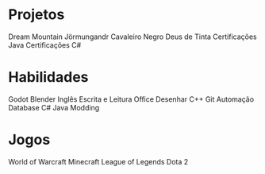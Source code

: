 # Projetos

Dream Mountain
Jörmungandr
Cavaleiro Negro
Deus de Tinta
Certificações Java
Certificações C#

# Habilidades

Godot
Blender
Inglês
Escrita e Leitura
Office
Desenhar
C++
Git
Automação
Database
C#
Java
Modding

# Jogos

World of Warcraft
Minecraft
League of Legends
Dota 2